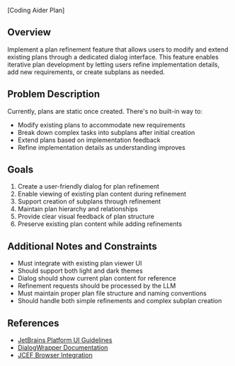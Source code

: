 [Coding Aider Plan]

## Overview
Implement a plan refinement feature that allows users to modify and extend existing plans through a dedicated dialog interface. This feature enables iterative plan development by letting users refine implementation details, add new requirements, or create subplans as needed.

## Problem Description
Currently, plans are static once created. There's no built-in way to:
- Modify existing plans to accommodate new requirements
- Break down complex tasks into subplans after initial creation
- Extend plans based on implementation feedback
- Refine implementation details as understanding improves

## Goals
1. Create a user-friendly dialog for plan refinement
2. Enable viewing of existing plan content during refinement
3. Support creation of subplans through refinement
4. Maintain plan hierarchy and relationships
5. Provide clear visual feedback of plan structure
6. Preserve existing plan content while adding refinements

## Additional Notes and Constraints
- Must integrate with existing plan viewer UI
- Should support both light and dark themes
- Dialog should show current plan content for reference
- Refinement requests should be processed by the LLM
- Must maintain proper plan file structure and naming conventions
- Should handle both simple refinements and complex subplan creation

## References
- [JetBrains Platform UI Guidelines](https://jetbrains.design/intellij/principles/platform_theme_colors/)
- [DialogWrapper Documentation](https://plugins.jetbrains.com/docs/intellij/dialog-wrapper.html)
- [JCEF Browser Integration](https://plugins.jetbrains.com/docs/intellij/jcef.html)
